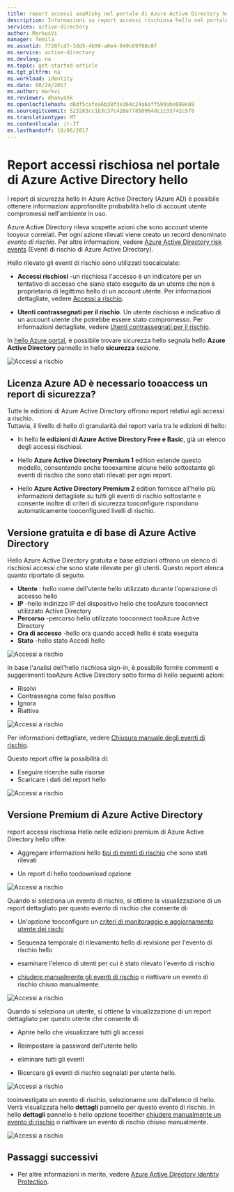 ```yaml
---
title: report accessi aaaRisky nel portale di Azure Active Directory hello | Documenti Microsoft
description: Informazioni su report accessi rischiosa hello nel portale di Azure Active Directory hello
services: active-directory
author: MarkusVi
manager: femila
ms.assetid: 7728fcd7-3dd5-4b99-a0e4-949c69788c0f
ms.service: active-directory
ms.devlang: na
ms.topic: get-started-article
ms.tgt_pltfrm: na
ms.workload: identity
ms.date: 08/24/2017
ms.author: markvi
ms.reviewer: dhanyahk
ms.openlocfilehash: d8df5cafea6b38f3e364c24a6aff599abe088e88
ms.sourcegitcommit: 523283cc1b3c37c428e77850964dc1c33742c5f0
ms.translationtype: MT
ms.contentlocale: it-IT
ms.lasthandoff: 10/06/2017
---
```

# <a name="risky-sign-ins-report-in-hello-azure-active-directory-portal"></a>Report accessi rischiosa nel portale di Azure Active Directory hello

I report di sicurezza hello in Azure Active Directory (Azure AD) è possibile ottenere informazioni approfondite probabilità hello di account utente compromessi nell'ambiente in uso. 

Azure Active Directory rileva sospette azioni che sono account utente tooyour correlati. Per ogni azione rilevati viene creato un record denominato *evento di rischio*. Per altre informazioni, vedere [Azure Active Directory risk events](active-directory-identity-protection-risk-events.md) (Eventi di rischio di Azure Active Directory). 

Hello rilevato gli eventi di rischio sono utilizzati toocalculate:

- **Accessi rischiosi** -un rischiosa l'accesso è un indicatore per un tentativo di accesso che siano stato eseguito da un utente che non è proprietario di legittimo hello di un account utente. Per informazioni dettagliate, vedere [Accessi a rischio](active-directory-identityprotection.md#risky-sign-ins). 

- **Utenti contrassegnati per il rischio**. Un utente rischioso è indicativo di un account utente che potrebbe essere stato compromesso. Per informazioni dettagliate, vedere [Utenti contrassegnati per il rischio](active-directory-identityprotection.md#users-flagged-for-risk).  

In [hello Azure portal](https://portal.azure.com), è possibile trovare sicurezza hello segnala hello **Azure Active Directory** pannello in hello **sicurezza** sezione. 

![Accessi a rischio](./media/active-directory-reporting-security-risky-sign-ins/10.png)


## <a name="what-azure-ad-license-do-you-need-tooaccess-a-security-report"></a>Licenza Azure AD è necessario tooaccess un report di sicurezza?  

Tutte le edizioni di Azure Active Directory offrono report relativi agli accessi a rischio.  
Tuttavia, il livello di hello di granularità dei report varia tra le edizioni di hello: 

- In hello **le edizioni di Azure Active Directory Free e Basic**, già un elenco degli accessi rischiosi. 

- Hello **Azure Active Directory Premium 1** edition estende questo modello, consentendo anche tooexamine alcune hello sottostante gli eventi di rischio che sono stati rilevati per ogni report. 

- Hello **Azure Active Directory Premium 2** edition fornisce all'hello più informazioni dettagliate su tutti gli eventi di rischio sottostante e consente inoltre di criteri di sicurezza tooconfigure rispondono automaticamente tooconfigured livelli di rischio.



## <a name="azure-active-directory-free-and-basic-edition"></a>Versione gratuita e di base di Azure Active Directory

Hello Azure Active Directory gratuita e base edizioni offrono un elenco di rischiosi accessi che sono state rilevate per gli utenti. Questo report elenca quanto riportato di seguito.

- **Utente** : hello nome dell'utente hello utilizzato durante l'operazione di accesso hello
- **IP** -hello indirizzo IP del dispositivo hello che tooAzure tooconnect utilizzato Active Directory
- **Percorso** -percorso hello utilizzato tooconnect tooAzure Active Directory
- **Ora di accesso** -hello ora quando accedi hello è stata eseguita
- **Stato** -hello stato Accedi hello


![Accessi a rischio](./media/active-directory-reporting-security-risky-sign-ins/01.png)

In base l'analisi dell'hello rischiosa sign-in, è possibile fornire commenti e suggerimenti tooAzure Active Directory sotto forma di hello seguenti azioni:

- Risolvi
- Contrassegna come falso positivo
- Ignora
- Riattiva

![Accessi a rischio](./media/active-directory-reporting-security-risky-sign-ins/21.png)

Per informazioni dettagliate, vedere [Chiusura manuale degli eventi di rischio](active-directory-identityprotection.md#closing-risk-events-manually).

Questo report offre la possibilità di:

- Eseguire ricerche sulle risorse
- Scaricare i dati del report hello


![Accessi a rischio](./media/active-directory-reporting-security-risky-sign-ins/93.png)


## <a name="azure-active-directory-premium-editions"></a>Versione Premium di Azure Active Directory

report accessi rischiosa Hello nelle edizioni premium di Azure Active Directory hello offre:

- Aggregare informazioni hello [tipi di eventi di rischio](active-directory-identity-protection-risk-events.md) che sono stati rilevati

- Un report di hello toodownload opzione


![Accessi a rischio](./media/active-directory-reporting-security-risky-sign-ins/456.png)


Quando si seleziona un evento di rischio, si ottiene la visualizzazione di un report dettagliato per questo evento di rischio che consente di:

- Un'opzione tooconfigure un [criteri di monitoraggio e aggiornamento utente dei rischi](active-directory-identityprotection.md#user-risk-security-policy)  

- Sequenza temporale di rilevamento hello di revisione per l'evento di rischio hello  

- esaminare l'elenco di utenti per cui è stato rilevato l'evento di rischio

- [chiudere manualmente gli eventi di rischio](active-directory-identityprotection.md#closing-risk-events-manually) o riattivare un evento di rischio chiuso manualmente. 


![Accessi a rischio](./media/active-directory-reporting-security-risky-sign-ins/457.png)

Quando si seleziona un utente, si ottiene la visualizzazione di un report dettagliato per questo utente che consente di:

- Aprire hello che visualizzare tutti gli accessi

- Reimpostare la password dell'utente hello

- eliminare tutti gli eventi

- Ricercare gli eventi di rischio segnalati per utente hello. 


![Accessi a rischio](./media/active-directory-reporting-security-risky-sign-ins/324.png)


tooinvestigate un evento di rischio, selezionarne uno dall'elenco di hello.  
Verrà visualizzata hello **dettagli** pannello per questo evento di rischio. In hello **dettagli** pannello è hello opzione tooeither [chiudere manualmente un evento di rischio](active-directory-identityprotection.md#closing-risk-events-manually) o riattivare un evento di rischio chiuso manualmente. 


![Accessi a rischio](./media/active-directory-reporting-security-risky-sign-ins/325.png)





## <a name="next-steps"></a>Passaggi successivi

- Per altre informazioni in merito, vedere [Azure Active Directory Identity Protection](active-directory-identityprotection.md).

